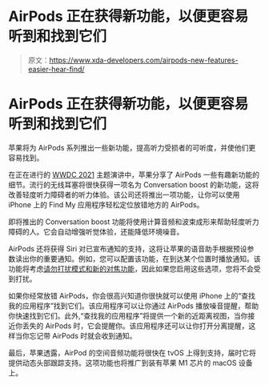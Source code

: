# AirPods 正在获得新功能，以便更容易听到和找到它们

> 原文：<https://www.xda-developers.com/airpods-new-features-easier-hear-find/>

# AirPods 正在获得新功能，以便更容易听到和找到它们

苹果将为 AirPods 系列推出一些新功能，提高听力受损者的可听度，并使他们更容易找到。

在正在进行的 [WWDC 2021](https://www.xda-developers.com/tag/wwdc-2021/) 主题演讲中，苹果分享了 AirPods 一些有趣新功能的细节。流行的无线耳塞将很快获得一项名为 Conversation boost 的新功能，这将改善轻度听力障碍者的听力体验。该公司还将推出一项功能，让你可以使用 iPhone 上的 Find My 应用程序轻松定位放错地方的 AirPods。

即将推出的 Conversation boost 功能将使用计算音频和波束成形来帮助轻度听力障碍的人。它会自动增强听觉体验，还能降低环境噪音。

AirPods 还将获得 Siri 对已宣布通知的支持，这将让苹果的语音助手根据预设参数读出你的重要通知。例如，您可以配置该功能，在到达某个位置时播放通知。该功能将考虑[请勿打扰模式和新的对焦功能](https://www.xda-developers.com/ios-15-notifications-better-android/)，因此如果您启用这些选项，您将不会受到打扰。

如果你经常放错 AirPods，你会很高兴知道你很快就可以使用 iPhone 上的“查找我的应用程序”找到它们。该应用程序可以让你通过 AirPods 播放噪音提醒，帮助你快速找到它们。此外,“查找我的应用程序”将提供一个新的近距离视图，当你接近你丢失的 AirPods 时，它会提醒你。该应用程序还可以让你打开分离提醒，这样当你忘记带 AirPods 时就会收到通知。

最后，苹果透露，AirPod 的空间音频功能将很快在 tvOS 上得到支持，届时它将提供动态头部跟踪支持。这项功能也将推广到装有苹果 M1 芯片的 macOS 设备上。